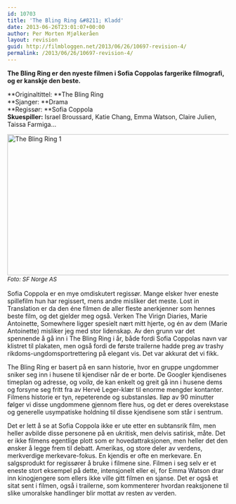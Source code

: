 ```yaml
---
id: 10703
title: 'The Bling Ring &#8211; Kladd'
date: 2013-06-26T23:01:07+00:00
author: Per Morten Mjølkeråen
layout: revision
guid: http://filmbloggen.net/2013/06/26/10697-revision-4/
permalink: /2013/06/26/10697-revision-4/
---
```

**The Bling Ring er den nyeste filmen i Sofia Coppolas fargerike filmografi, og er kanskje den beste.** 

**Originaltittel: **The Bling Ring  
**Sjanger: **Drama  
**Regissør: **Sofia Coppola  
**Skuespiller:** Israel Broussard, Katie Chang, Emma Watson, Claire Julien, Taissa Farmiga&#8230;

[<img class="alignnone size-full wp-image-10699" alt="The Bling Ring 1" src="http://filmbloggen.net/wp-content/uploads/2013/06/The-Bling-Ring-1.jpg" width="640" height="320" />  
](http://filmbloggen.net/wp-content/uploads/2013/06/The-Bling-Ring-1.jpg) <em style="font-size: 13px; line-height: 19px;">Foto: SF Norge AS</em>

Sofia Coppola er en mye omdiskutert regissør. Mange elsker hver eneste spillefilm hun har regissert, mens andre misliker det meste. Lost in Translation er da den éne filmen de aller fleste anerkjenner som hennes beste film, og det gjelder meg også. Verken The Virign Diaries, Marie Antoinette, Somewhere ligger spesielt nært mitt hjerte, og én av dem (Marie Antoinette) misliker jeg med stor lidenskap. Av den grunn var det spennende å gå inn i The Bling Ring i år, både fordi Sofia Coppolas navn var klistret til plakaten, men også fordi de første trailerne hadde preg av trashy rikdoms-ungdomsportrettering på elegant vis. Det var akkurat det vi fikk.

The Bling Ring er basert på en sann historie, hvor en gruppe ungdommer sniker seg inn i husene til kjendiser når de er borte. De Googler kjendisenes timeplan og adresse, og _voila_, de kan enkelt og greit gå inn i husene dems og forsyne seg fritt fra av Hervé Leger-klær til enorme mengder kontanter. Filmens historie er tyn, repeterende og substansløs. Iløp av 90 minutter følger vi disse ungdommene gjennom flere hus, og det er deres overekstase og generelle usympatiske holdning til disse kjendisene som står i sentrum.

Det er lett å se at Sofia Coppola ikke er ute etter en subtansrik film, men heller avbilde disse personene på en ukritisk, men delvis satirisk, måte. Det er ikke filmens egentlige plott som er hovedattraksjonen, men heller det den ønsker å legge frem til debatt. Amerikas, og store deler av verdens, merkverdige merkevare-fokus. En kjendis er ofte en merkevare. En salgsprodukt for regissører å bruke i filmene sine. Filmen i seg selv er et eneste stort eksempel på dette, intensjonelt eller ei, for Emma Watson drar inn kinogjengere som ellers ikke ville gitt filmen en sjanse. Det er også et sitat sent i filmen, også i trailerne, som kommenterer hvordan reaksjonene til slike umoralske handlinger blir mottat av resten av verden.

<div class="video-shortcode">
</div>